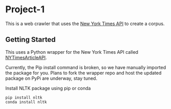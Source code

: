 # Project-1
This is a web crawler that uses the [New York Times API](https://developer.nytimes.com/) to create a corpus.
## Getting Started
This uses a Python wrapper for the New York Times API called [NYTimesArticleAPI](https://github.com/MattDMo/NYTimesArticleAPI).

Currently, the Pip install command is broken, so we have manually imported the package for you. Plans to fork the wrapper repo and host the updated package on PyPi are underway, stay tuned. 

Install NLTK package using pip or conda
```
pip install nltk
conda install nltk
```
